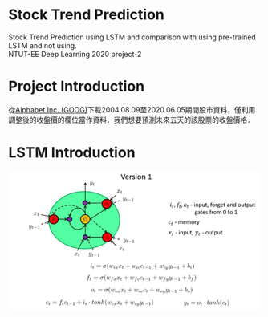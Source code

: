 # Stock Trend Prediction
Stock Trend Prediction using LSTM and comparison with using pre-trained LSTM and not using.  
NTUT-EE Deep Learning 2020 project-2  

# Project Introduction
從[Alphabet Inc. (GOOG)](https://finance.yahoo.com/quote/GOOG/history?p=GOOG)下載2004.08.09至2020.06.05期間股市資料，僅利用調整後的收盤價的欄位當作資料．我們想要預測未來五天的該股票的收盤價格． 

# LSTM Introduction
![lstm0](https://github.com/Shuntw6096/Stock-Trend-Prediction/blob/new1/img/lstm0.JPG)

 
